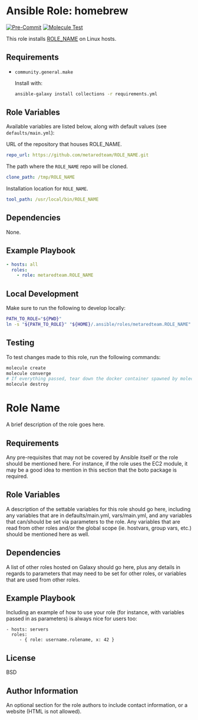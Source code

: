 # Ansible Role: homebrew

[![Pre-Commit](https://github.com/metaredteam/ansible-ROLE_NAME/actions/workflows/pre-commit.yaml/badge.svg)](https://github.com/metaredteam/ansible-ROLE_NAME/actions/workflows/pre-commit.yaml)
[![Molecule Test](https://github.com/metaredteam/ansible-ROLE_NAME/actions/workflows/molecule.yaml/badge.svg)](https://github.com/metaredteam/ansible-ROLE_NAME/actions/workflows/molecule.yaml)

This role installs [ROLE_NAME](https://github.com/metaredteam/ROLE_NAME) on Linux hosts.

## Requirements

- `community.general.make`

  Install with:

  ```bash
  ansible-galaxy install collections -r requirements.yml
  ```

## Role Variables

Available variables are listed below, along with default values (see `defaults/main.yml`):

URL of the repository that houses ROLE_NAME.

```yaml
repo_url: https://github.com/metaredteam/ROLE_NAME.git
```

The path where the `ROLE_NAME` repo will be cloned.

```yaml
clone_path: /tmp/ROLE_NAME
```

Installation location for `ROLE_NAME`.

```yaml
tool_path: /usr/local/bin/ROLE_NAME
```

## Dependencies

None.

## Example Playbook

```yaml
- hosts: all
  roles:
    - role: metaredteam.ROLE_NAME
```

## Local Development

Make sure to run the following to develop locally:

```bash
PATH_TO_ROLE="${PWD}"
ln -s "${PATH_TO_ROLE}" "${HOME}/.ansible/roles/metaredteam.ROLE_NAME"
```

## Testing

To test changes made to this role, run the following commands:

```bash
molecule create
molecule converge
# If everything passed, tear down the docker container spawned by molecule:
molecule destroy
```

# Role Name

A brief description of the role goes here.

## Requirements

Any pre-requisites that may not be covered by Ansible itself or the role should be mentioned here. For instance, if the role uses the EC2 module, it may be a good idea to mention in this section that the boto package is required.

## Role Variables

A description of the settable variables for this role should go here, including any variables that are in defaults/main.yml, vars/main.yml, and any variables that can/should be set via parameters to the role. Any variables that are read from other roles and/or the global scope (ie. hostvars, group vars, etc.) should be mentioned here as well.

## Dependencies

A list of other roles hosted on Galaxy should go here, plus any details in regards to parameters that may need to be set for other roles, or variables that are used from other roles.

## Example Playbook

Including an example of how to use your role (for instance, with variables passed in as parameters) is always nice for users too:

    - hosts: servers
      roles:
         - { role: username.rolename, x: 42 }

## License

BSD

## Author Information

An optional section for the role authors to include contact information, or a website (HTML is not allowed).
